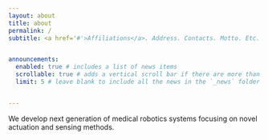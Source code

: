 ```yaml
---
layout: about
title: about
permalink: /
subtitle: <a href='#'>Affiliations</a>. Address. Contacts. Motto. Etc.


announcements:
  enabled: true # includes a list of news items
  scrollable: true # adds a vertical scroll bar if there are more than 3 news items
  limit: 5 # leave blank to include all the news in the `_news` folder


---
```


We develop next generation of medical robotics systems focusing on novel actuation and sensing methods.
